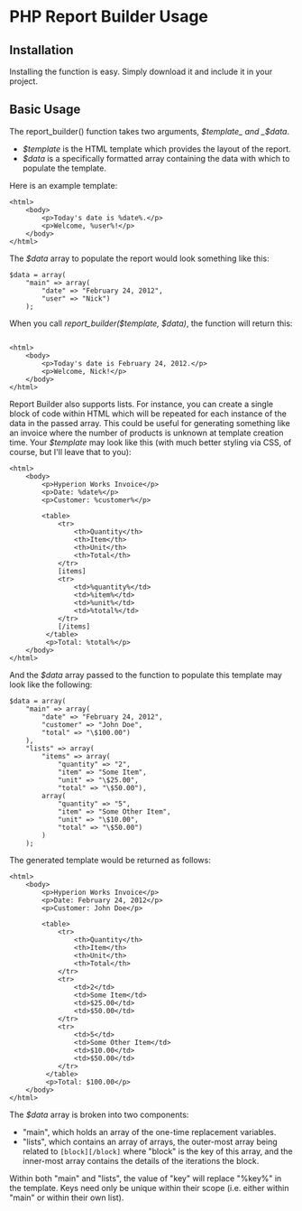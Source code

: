 # PHP Report Builder Usage #

## Installation ##

Installing the function is easy.  Simply download it and include it in your project.

## Basic Usage ##

The report\_builder() function takes two arguments, _$template_ and _$data_.

  * _$template_ is the HTML template which provides the layout of the report.
  * _$data_ is a specifically formatted array containing the data with which to populate the template.

Here is an example template:

```
<html>
    <body>
        <p>Today's date is %date%.</p>
        <p>Welcome, %user%!</p>
    </body>
</html>
```

The _$data_ array to populate the report would look something like this:

```
$data = array(
    "main" => array(
        "date" => "February 24, 2012",
        "user" => "Nick")
    );
```

When you call _report\_builder($template, $data)_, the function will return this:

```

<html>
    <body>
        <p>Today's date is February 24, 2012.</p>
        <p>Welcome, Nick!</p>
    </body>
</html>
```

Report Builder also supports lists.  For instance, you can create a single block of code within HTML which will be repeated for each instance of the data in the passed array.  This could be useful for generating something like an invoice where the number of products is unknown at template creation time.  Your _$template_ may look like this (with much better styling via CSS, of course, but I'll leave that to you):

```
<html>
    <body>
        <p>Hyperion Works Invoice</p>
        <p>Date: %date%</p>
        <p>Customer: %customer%</p>

        <table>
            <tr>
                <th>Quantity</th>
                <th>Item</th>
                <th>Unit</th>
                <th>Total</th>
            </tr>
            [items]
            <tr>
                <td>%quantity%</td>
                <td>%item%</td>
                <td>%unit%</td>
                <td>%total%</td>
            </tr>
            [/items]
         </table>
         <p>Total: %total%</p>
    </body>
</html>
```

And the _$data_ array passed to the function to populate this template may look like the following:

```
$data = array(
    "main" => array(
        "date" => "February 24, 2012",
        "customer" => "John Doe",
        "total" => "\$100.00")
    ),
    "lists" => array(
        "items" => array(
            "quantity" => "2",
            "item" => "Some Item",
            "unit" => "\$25.00",
            "total" => "\$50.00"),
        array(
            "quantity" => "5",
            "item" => "Some Other Item",
            "unit" => "\$10.00",
            "total" => "\$50.00")
        )
    );
```

The generated template would be returned as follows:

```
<html>
    <body>
        <p>Hyperion Works Invoice</p>
        <p>Date: February 24, 2012</p>
        <p>Customer: John Doe</p>

        <table>
            <tr>
                <th>Quantity</th>
                <th>Item</th>
                <th>Unit</th>
                <th>Total</th>
            </tr>
            <tr>
                <td>2</td>
                <td>Some Item</td>
                <td>$25.00</td>
                <td>$50.00</td>
            </tr>
            <tr>
                <td>5</td>
                <td>Some Other Item</td>
                <td>$10.00</td>
                <td>$50.00</td>
            </tr>
         </table>
         <p>Total: $100.00</p>
    </body>
</html>
```

The _$data_ array is broken into two components:
  * "main", which holds an array of the one-time replacement variables.
  * "lists", which contains an array of arrays, the outer-most array being related to `[block][/block]` where "block" is the key of this array, and the inner-most array contains the details of the iterations the block.

Within both "main" and "lists", the value of "key" will replace "%key%" in the template.  Keys need only be unique within their scope (i.e. either within "main" or within their own list).
